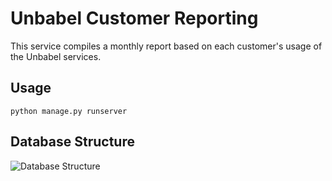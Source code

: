 # Unbabel Customer Reporting
This service compiles a monthly report based on each customer's usage of the Unbabel services.


## Usage
```python manage.py runserver```


## Database Structure
![Database Structure](http://i.imgur.com/Xj76y41.png)
